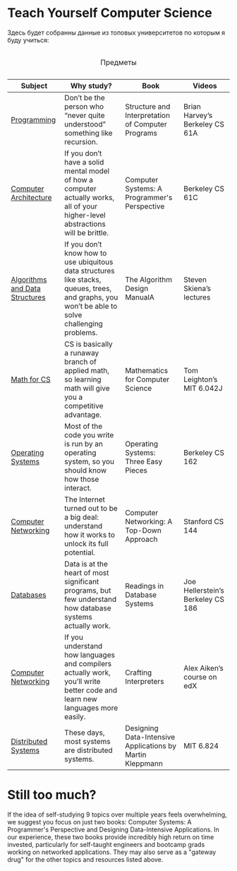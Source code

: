 # Teach Yourself Computer Science

  Здесь будет собранны данные из топовых университетов по которым я буду учиться:

<table>
  <caption>
    <p>Предметы</p>
  </caption>
  <thead>
    <tr><th>Subject</th><th>Why study?</th><th>Book</th><th>Videos</th></th></tr>
  </thead>
  <tbody>
    <tr><td><a href="https://teachyourselfcs.com/#programming">Programming</a></td><td>Don’t be the person who “never quite understood” something like recursion.</td><td>Structure and Interpretation of Computer Programs</td><td>Brian Harvey’s Berkeley CS 61A</td></tr>
    <tr><td><a href="https://teachyourselfcs.com/#architecture">Computer Architecture</a></td><td>If you don’t have a solid mental model of how a computer actually works, all of your higher-level abstractions will be brittle.</td><td>Computer Systems: A Programmer's Perspective</td><td>Berkeley CS 61C</td></tr>
    <tr><td><a href="https://teachyourselfcs.com/#algorithms">Algorithms and Data Structures</a></td><td>If you don’t know how to use ubiquitous data structures like stacks, queues, trees, and graphs, you won’t be able to solve challenging problems.</td><td>The Algorithm Design ManualA</td><td>Steven Skiena’s lectures</td></tr>
    <tr><td><a href="https://teachyourselfcs.com/#math">Math for CS</a></td><td>CS is basically a runaway branch of applied math, so learning math will give you a competitive advantage.</td><td>Mathematics for Computer Science</td><td>Tom Leighton’s MIT 6.042J</td></tr>
    <tr><td><a href="https://teachyourselfcs.com/#operating-systems">Operating Systems</a></td><td>Most of the code you write is run by an operating system, so you should know how those interact.</td><td>Operating Systems: Three Easy Pieces</td><td>Berkeley CS 162</td></tr>
    <tr><td><a href="https://teachyourselfcs.com/#networking">Computer Networking</a></td><td>The Internet turned out to be a big deal: understand how it works to unlock its full potential.</td><td>Computer Networking: A Top-Down Approach</td><td>Stanford CS 144</td></tr>
    <tr><td><a href="https://teachyourselfcs.com/#databases">Databases</a></td><td>Data is at the heart of most significant programs, but few understand how database systems actually work.</td><td>Readings in Database Systems</td><td>Joe Hellerstein’s Berkeley CS 186</td></tr>
    <tr><td><a href="https://teachyourselfcs.com/#languages">Computer Networking</a></td><td>If you understand how languages and compilers actually work, you’ll write better code and learn new languages more easily.</td><td>Crafting Interpreters</td><td>Alex Aiken’s course on edX</td></tr>
    <tr><td><a href="https://teachyourselfcs.com/#distributed-systems">Distributed Systems</a></td><td>These days, most systems are distributed systems.</td><td>Designing Data-Intensive Applications by Martin Kleppmann</td><td>MIT 6.824</td></tr>
  </tbody>
</table>


<h1>Still too much?</h1>
  <p></p>If the idea of self-studying 9 topics over multiple years feels overwhelming, we suggest you focus on just two books: Computer Systems: A Programmer's Perspective and Designing Data-Intensive Applications. In our experience, these two books provide incredibly high return on time invested, particularly for self-taught engineers and bootcamp grads working on networked applications. They may also serve as a "gateway drug" for the other topics and resources listed above.</p>
